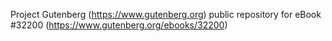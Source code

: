 Project Gutenberg (https://www.gutenberg.org) public repository for eBook #32200 (https://www.gutenberg.org/ebooks/32200)

